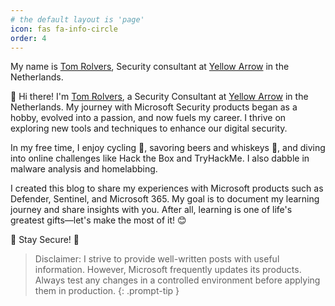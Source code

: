 ```yaml
---
# the default layout is 'page'
icon: fas fa-info-circle
order: 4
---
```

My name is [Tom Rolvers](https://www.linkedin.com/in/tomrolvers), Security consultant at [Yellow Arrow](https://yellowarrow.nl/) in the Netherlands.

👋 Hi there! I'm [Tom Rolvers](https://www.linkedin.com/in/tomrolvers), a Security Consultant at [Yellow Arrow](https://yellowarrow.nl/) in the Netherlands. My journey with Microsoft Security products began as a hobby, evolved into a passion, and now fuels my career. I thrive on exploring new tools and techniques to enhance our digital security.

In my free time, I enjoy cycling 🚴, savoring beers and whiskeys 🍻, and diving into online challenges like Hack the Box and TryHackMe. I also dabble in malware analysis and homelabbing.

I created this blog to share my experiences with Microsoft products such as Defender, Sentinel, and Microsoft 365. My goal is to document my learning journey and share insights with you. After all, learning is one of life's greatest gifts—let's make the most of it! 😊

🤖 Stay Secure! 🤖


> Disclaimer: I strive to provide well-written posts with useful information. However, Microsoft frequently updates its products. Always test any changes in a controlled environment before applying them in production.
{: .prompt-tip }
